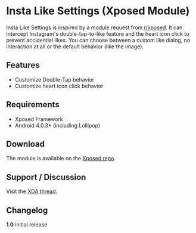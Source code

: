 # Insta Like Settings (Xposed Module) #

Insta Like Settings is inspired by a module request from [r/xposed](https://reddit.com/r/xposed/comments/2iwslh/request_disable_instagrams_doubletaptolike_feature/). It can intercept Instagram's double-tap-to-like feature and the heart icon click to prevent accidential likes. You can choose between a custom like dialog, no interaction at all or the default behavior (like the image).

## Features ##

* Customize Double-Tap behavior
* Customize heart icon click behavior

## Requirements ##

* Xposed Framework
* Android 4.0.3+ (including Lollipop)

## Download ##
The module is available on the [Xposed repo](http://repo.xposed.info/module/org.ollide.xposed.instagram).

## Support / Discussion ##

Visit the [XDA thread](http://forum.xda-developers.com/xposed/modules/mod-instagram-settings-t3041914).

## Changelog ##

**1.0**
initial release
